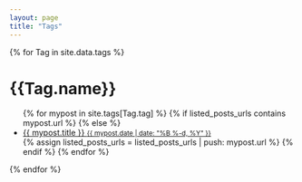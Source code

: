 ```yaml
---
layout: page
title: "Tags"
---
```

{% for Tag in site.data.tags %}
# {{Tag.name}}
<ul>
{% for mypost in site.tags[Tag.tag] %}
        {% if listed_posts_urls contains mypost.url %}
        {% else %}
          <li>
              <a href="{{ site.github.url }}{{ mypost.url }}">
                  {{ mypost.title }}    <small>{{ mypost.date | date: "%B %-d, %Y" }}</small>
              </a>
          </li>
          {% assign listed_posts_urls = listed_posts_urls | push: mypost.url %}
        {% endif %}
      {% endfor %}
</ul>
{% endfor %}